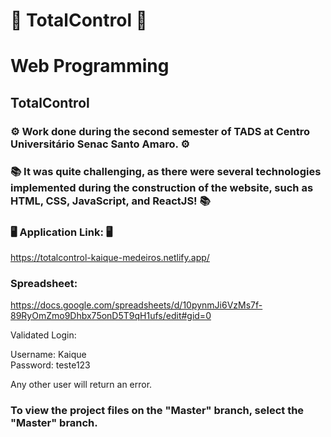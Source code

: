 #  🚀 TotalControl 🚀

<h1> Web Programming </h1>
<h2> TotalControl </h2>

### ⚙️ Work done during the second semester of TADS at Centro Universitário Senac Santo Amaro. ⚙️

### 📚 It was quite challenging, as there were several technologies implemented during the construction of the website, such as HTML, CSS, JavaScript, and ReactJS! 📚

### 🖥️ Application Link: 🖥️ <br>
https://totalcontrol-kaique-medeiros.netlify.app/

### Spreadsheet: <br>
https://docs.google.com/spreadsheets/d/10pynmJi6VzMs7f-89RyOmZmo9Dhbx75onD5T9qH1ufs/edit#gid=0

Validated Login:

Username: Kaique <br>
Password: teste123

Any other user will return an error.

### To view the project files on the "Master" branch, select the "Master" branch.
